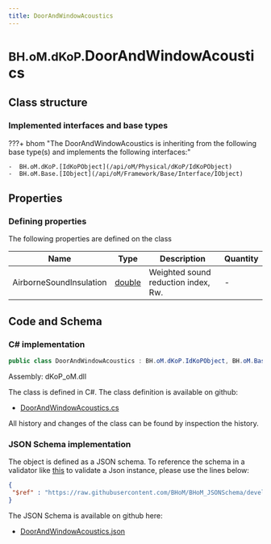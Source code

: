 ```yaml
---
title: DoorAndWindowAcoustics
---
```


# <small>BH.oM.dKoP.</small>**DoorAndWindowAcoustics**



## Class structure

### Implemented interfaces and base types

???+ bhom "The DoorAndWindowAcoustics is inheriting from the following base type(s) and implements the following interfaces:"

    -  BH.oM.dKoP.[IdKoPObject](/api/oM/Physical/dKoP/IdKoPObject)
    -  BH.oM.Base.[IObject](/api/oM/Framework/Base/Interface/IObject)


## Properties



### Defining properties

The following properties are defined on the class

| Name             | Type             | Description      | Quantity         |
|------------------|------------------|------------------|------------------|
| AirborneSoundInsulation | [double](https://learn.microsoft.com/en-us/dotnet/api/System.Double?view=netstandard-2.0) | Weighted sound reduction index, Rw. | - |


## Code and Schema

### C# implementation

``` C# title="C#"
public class DoorAndWindowAcoustics : BH.oM.dKoP.IdKoPObject, BH.oM.Base.IObject
```

Assembly: dKoP_oM.dll

The class is defined in C#. The class definition is available on github:

- [DoorAndWindowAcoustics.cs](https://github.com/BHoM/dKoP_Toolkit/blob/develop/dKoP_oM/Geometry\Openings\DoorAndWindowAcoustics.cs)

All history and changes of the class can be found by inspection the history.
### JSON Schema implementation

The object is defined as a JSON schema. To reference the schema in a validator like [this](https://www.jsonschemavalidator.net/) to validate a Json instance, please use the lines below:

``` json title="JSON Schema"
{
 "$ref" : "https://raw.githubusercontent.com/BHoM/BHoM_JSONSchema/develop/dKoP_oM/DoorAndWindowAcoustics.json"
}
```

The JSON Schema is available on github here:

- [DoorAndWindowAcoustics.json](https://github.com/BHoM/BHoM_JSONSchema/blob/develop/dKoP_oM/DoorAndWindowAcoustics.json)
